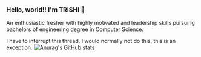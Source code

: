 ### Hello, world!! I'm TRISHI 👋
An enthusiastic fresher with highly motivated and leadership skills pursuing bachelors of engineering degree in Computer Science.

I have to interrupt this thread. I would normally not do this, this is an exception.
[![Anurag's GitHub stats](https://github-readme-stats.vercel.app/api?username=trishireddy)](https://github.com/anuraghazra/github-readme-stats)
